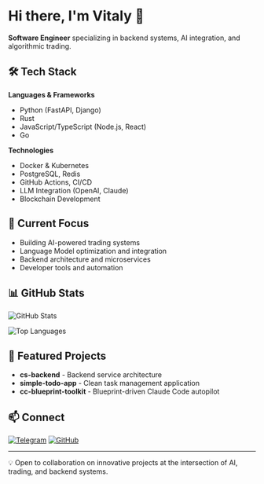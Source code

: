 # Hi there, I'm Vitaly 👋

**Software Engineer** specializing in backend systems, AI integration, and algorithmic trading.

## 🛠️ Tech Stack

**Languages & Frameworks**
- Python (FastAPI, Django)
- Rust
- JavaScript/TypeScript (Node.js, React)
- Go

**Technologies**
- Docker & Kubernetes
- PostgreSQL, Redis
- GitHub Actions, CI/CD
- LLM Integration (OpenAI, Claude)
- Blockchain Development

## 🚀 Current Focus

- Building AI-powered trading systems
- Language Model optimization and integration
- Backend architecture and microservices
- Developer tools and automation

## 📊 GitHub Stats

![GitHub Stats](https://github-readme-stats.vercel.app/api?username=t3chn&show_icons=true&theme=dark&hide_border=true)

![Top Languages](https://github-readme-stats.vercel.app/api/top-langs/?username=t3chn&layout=compact&theme=dark&hide_border=true)

## 💼 Featured Projects

- **cs-backend** - Backend service architecture
- **simple-todo-app** - Clean task management application
- **cc-blueprint-toolkit** - Blueprint-driven Claude Code autopilot

## 📫 Connect

[![Telegram](https://img.shields.io/badge/Telegram-2CA5E0?style=for-the-badge&logo=telegram&logoColor=white)](https://t.me/vitnm)
[![GitHub](https://img.shields.io/badge/GitHub-100000?style=for-the-badge&logo=github&logoColor=white)](https://github.com/t3chn)

---

💡 Open to collaboration on innovative projects at the intersection of AI, trading, and backend systems.
